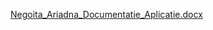 [Negoita_Ariadna_Documentatie_Aplicatie.docx](https://github.com/negoitaariadna19/proiect-cloud/files/11487868/Negoita_Ariadna_Documentatie_Aplicatie.docx)
